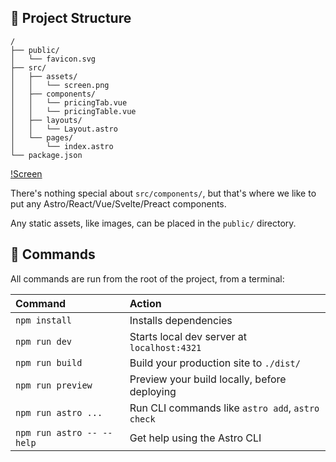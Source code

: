 

## 🚀 Project Structure

```text
/
├── public/
│   └── favicon.svg
├── src/
│   ├── assets/
│   │   └── screen.png
│   ├── components/
│   │   └── pricingTab.vue
│   │   └── pricingTable.vue
│   ├── layouts/
│   │   └── Layout.astro
│   └── pages/
│       └── index.astro
└── package.json
```
[!Screen](assets/screen.png)

There's nothing special about `src/components/`, but that's where we like to put any Astro/React/Vue/Svelte/Preact components.

Any static assets, like images, can be placed in the `public/` directory.

## 🧞 Commands

All commands are run from the root of the project, from a terminal:

| Command                   | Action                                           |
| :------------------------ | :----------------------------------------------- |
| `npm install`             | Installs dependencies                            |
| `npm run dev`             | Starts local dev server at `localhost:4321`      |
| `npm run build`           | Build your production site to `./dist/`          |
| `npm run preview`         | Preview your build locally, before deploying     |
| `npm run astro ...`       | Run CLI commands like `astro add`, `astro check` |
| `npm run astro -- --help` | Get help using the Astro CLI                     |

